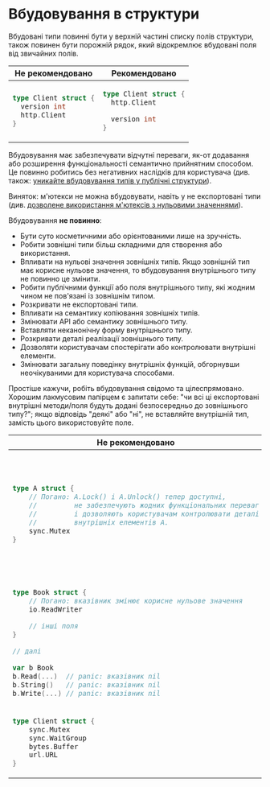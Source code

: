 # Вбудовування в структури

Вбудовані типи повинні бути у верхній частині списку полів структури,
також повинен бути порожній рядок, який відокремлює вбудовані поля від звичайних полів.

<table>
<thead><tr><th>Не рекомендовано</th><th>Рекомендовано</th></tr></thead>
<tbody>
<tr><td>

```go
type Client struct {
  version int
  http.Client
}
```

</td><td>

```go
type Client struct {
  http.Client

  version int
}
```

</td></tr>
</tbody></table>

Вбудовування має забезпечувати відчутні переваги, як-от додавання або розширення функціональності
семантично прийнятним способом. Це повинно робитись без негативних наслідків для користувача
(див. також: [уникайте вбудовування типів у публічні структури](embed-public.md)).

Виняток: м'ютекси не можна вбудовувати, навіть у не експортовані типи (див. [дозволене використання м'ютексів з нульовими значеннями](mutex-zero-value.md)).

Вбудовування **не повинно**:

- Бути суто косметичними або орієнтованими лише на зручність.
- Робити зовнішні типи більш складними для створення або використання.
- Впливати на нульові значення зовнішніх типів.
  Якщо зовнішній тип має корисне нульове значення, то вбудовування внутрішнього типу не повинно
  це змінити.
- Робити публічними функції або поля внутрішнього типу, які жодним чином не пов'язані із зовнішнім типом.
- Розкривати не експортовані типи.
- Впливати на семантику копіювання зовнішніх типів.
- Змінювати API або семантику зовнішнього типу.
- Вставляти неканонічну форму внутрішнього типу.
- Розкривати деталі реалізації зовнішнього типу.
- Дозволяти користувачам спостерігати або контролювати внутрішні елементи.
- Змінювати загальну поведінку внутрішніх функцій, обгорнувши неочікуваними для користувача способами.


Простіше кажучи, робіть вбудовування свідомо та цілеспрямовано.
Хорошим лакмусовим папірцем є запитати себе:
"чи всі ці експортовані внутрішні методи/поля будуть додані безпосередньо до зовнішнього типу?";
якщо відповідь "деякі" або "ні", не вставляйте внутрішній тип, замість цього використовуйте поле.

<table>
<thead><tr><th>Не рекомендовано</th><th>Рекомендовано</th></tr></thead>
<tbody>
<tr><td>

```go
type A struct {
    // Погано: A.Lock() і A.Unlock() тепер доступні,
    //         не забезпечують жодних функціональних переваг
    //         і дозволяють користувачам контролювати деталі
    //         внутрішніх елементів A.
    sync.Mutex
}
```

</td><td>

```go
type countingWriteCloser struct {
    // Добре: Write() надається на цьому зовнішньому рівні
    //        для певної мети та делегує роботу 
    //        до внутрішнього типу Write().
    io.WriteCloser

    count int
}

func (w *countingWriteCloser) Write(bs []byte) (int, error) {
    w.count += len(bs)
    return w.WriteCloser.Write(bs)
}
```

</td></tr>
<tr><td>

```go
type Book struct {
    // Погано: вказівник змінює корисне нульове значення
    io.ReadWriter

    // інші поля
}

// далі

var b Book
b.Read(...)  // panic: вказівник nil
b.String()   // panic: вказівник nil
b.Write(...) // panic: вказівник nil
```

</td><td>

```go
type Book struct {
    // Добре: має корисне нульове значення
    bytes.Buffer

    // інші поля
}

// далі

var b Book
b.Read(...)  // ok
b.String()   // ok
b.Write(...) // ok
```

</td></tr>
<tr><td>

```go
type Client struct {
    sync.Mutex
    sync.WaitGroup
    bytes.Buffer
    url.URL
}
```

</td><td>

```go
type Client struct {
    mtx sync.Mutex
    wg  sync.WaitGroup
    buf bytes.Buffer
    url url.URL
}
```

</td></tr>
</tbody></table>
